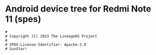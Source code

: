 # Android device tree for Redmi Note 11 (spes)

```
#
# Copyright (C) 2023 The LineageOS Project
#
# SPDX-License-Identifier: Apache-2.0
# SunStar!
```
